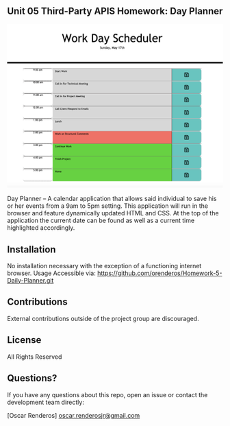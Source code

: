 ## Unit 05 Third-Party APIS Homework: Day Planner
 
<img width="1200" alt="app" src="image.png" >

Day Planner – A calendar application that allows said individual to save his or her events from a 9am to 5pm setting. This application will run in the browser and feature dynamically updated HTML and CSS. At the top of the application the current date can be found as well as a current time highlighted accordingly. 


## Installation
No installation necessary with the exception of a functioning internet browser.
Usage
Accessible via: https://github.com/orenderos/Homework-5-Daily-Planner.git

## Contributions
External contributions outside of the project group are discouraged.

## License
All Rights Reserved

## Questions?
If you have any questions about this repo, open an issue or contact the development team directly:

 [Oscar Renderos] oscar.renderosjr@gmail.com

